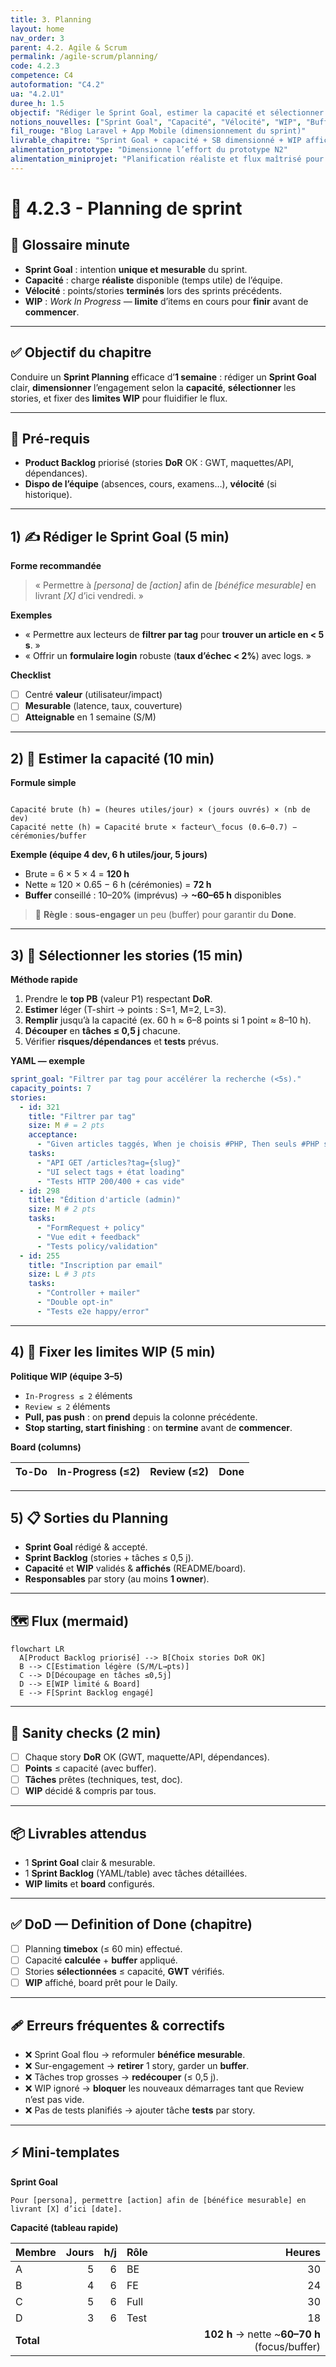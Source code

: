 ```yaml
---
title: 3. Planning
layout: home
nav_order: 3
parent: 4.2. Agile & Scrum
permalink: /agile-scrum/planning/
code: 4.2.3
competence: C4
autoformation: "C4.2"
ua: "4.2.U1"
duree_h: 1.5
objectif: "Rédiger le Sprint Goal, estimer la capacité et sélectionner les stories avec WIP limité."
notions_nouvelles: ["Sprint Goal", "Capacité", "Vélocité", "WIP", "Buffer"]
fil_rouge: "Blog Laravel + App Mobile (dimensionnement du sprint)"
livrable_chapitre: "Sprint Goal + capacité + SB dimensionné + WIP affiché"
alimentation_prototype: "Dimensionne l’effort du prototype N2"
alimentation_miniprojet: "Planification réaliste et flux maîtrisé pour N3"
---
```


# 📘 4.2.3 - Planning de sprint

## 📒 Glossaire minute
- **Sprint Goal** : intention **unique et mesurable** du sprint.
- **Capacité** : charge **réaliste** disponible (temps utile) de l’équipe.
- **Vélocité** : points/stories **terminés** lors des sprints précédents.
- **WIP** : *Work In Progress* — **limite** d’items en cours pour **finir** avant de **commencer**.

---

## ✅ Objectif du chapitre
Conduire un **Sprint Planning** efficace d’**1 semaine** : rédiger un **Sprint Goal** clair, **dimensionner** l’engagement selon la **capacité**, **sélectionner** les stories, et fixer des **limites WIP** pour fluidifier le flux.

---

## 🔧 Pré-requis
- **Product Backlog** priorisé (stories **DoR** OK : GWT, maquettes/API, dépendances).
- **Dispo de l’équipe** (absences, cours, examens…), **vélocité** (si historique).

---

## 1) ✍️ Rédiger le Sprint Goal (5 min)
**Forme recommandée**
> « Permettre à *[persona]* de *[action]* afin de *[bénéfice mesurable]* en livrant *[X]* d’ici vendredi. »

**Exemples**
- « Permettre aux lecteurs de **filtrer par tag** pour **trouver un article en < 5 s**. »
- « Offrir un **formulaire login** robuste (**taux d’échec < 2%**) avec logs. »

**Checklist**
- [ ] Centré **valeur** (utilisateur/impact)  
- [ ] **Mesurable** (latence, taux, couverture)  
- [ ] **Atteignable** en 1 semaine (S/M)  

---

## 2) 📏 Estimer la capacité (10 min)

**Formule simple**
```

Capacité brute (h) = (heures utiles/jour) × (jours ouvrés) × (nb de dev)
Capacité nette (h) = Capacité brute × facteur\_focus (0.6–0.7) − cérémonies/buffer

````

**Exemple (équipe 4 dev, 6 h utiles/jour, 5 jours)**
- Brute = 6 × 5 × 4 = **120 h**
- Nette ≈ 120 × 0.65 − 6 h (cérémonies) = **72 h**  
- **Buffer** conseillé : 10–20% (imprévus) → **~60–65 h** disponibles

> 🎯 **Règle** : **sous-engager** un peu (buffer) pour garantir du **Done**.

---

## 3) 🧩 Sélectionner les stories (15 min)

**Méthode rapide**
1. Prendre le **top PB** (valeur P1) respectant **DoR**.  
2. **Estimer** léger (T-shirt → points : S=1, M=2, L=3).  
3. **Remplir** jusqu’à la capacité (ex. 60 h ≈ 6–8 points si 1 point ≈ 8–10 h).  
4. **Découper** en **tâches ≤ 0,5 j** chacune.  
5. Vérifier **risques/dépendances** et **tests** prévus.

**YAML — exemple**
```yaml
sprint_goal: "Filtrer par tag pour accélérer la recherche (<5s)."
capacity_points: 7
stories:
  - id: 321
    title: "Filtrer par tag"
    size: M # = 2 pts
    acceptance:
      - "Given articles taggés, When je choisis #PHP, Then seuls #PHP s'affichent"
    tasks:
      - "API GET /articles?tag={slug}"
      - "UI select tags + état loading"
      - "Tests HTTP 200/400 + cas vide"
  - id: 298
    title: "Édition d'article (admin)"
    size: M # 2 pts
    tasks:
      - "FormRequest + policy"
      - "Vue edit + feedback"
      - "Tests policy/validation"
  - id: 255
    title: "Inscription par email"
    size: L # 3 pts
    tasks:
      - "Controller + mailer"
      - "Double opt-in"
      - "Tests e2e happy/error"
````

---

## 4) 🚦 Fixer les limites WIP (5 min)

**Politique WIP (équipe 3–5)**

* `In-Progress ≤ 2` éléments
* `Review ≤ 2` éléments
* **Pull, pas push** : on **prend** depuis la colonne précédente.
* **Stop starting, start finishing** : on **termine** avant de **commencer**.

**Board (columns)**

| To-Do | In-Progress (≤2) | Review (≤2) | Done |
| ----- | ---------------- | ----------- | ---- |

---

## 5) 📋 Sorties du Planning

* **Sprint Goal** rédigé & accepté.
* **Sprint Backlog** (stories + tâches ≤ 0,5 j).
* **Capacité** et **WIP** validés & **affichés** (README/board).
* **Responsables** par story (au moins **1 owner**).

---

## 🗺️ Flux (mermaid)

```mermaid
flowchart LR
  A[Product Backlog priorisé] --> B[Choix stories DoR OK]
  B --> C[Estimation légère (S/M/L→pts)]
  C --> D[Découpage en tâches ≤0,5j]
  D --> E[WIP limité & Board]
  E --> F[Sprint Backlog engagé]
```

---

## 🧪 Sanity checks (2 min)

* [ ] Chaque story **DoR** OK (GWT, maquette/API, dépendances).
* [ ] **Points** ≤ capacité (avec buffer).
* [ ] **Tâches** prêtes (techniques, test, doc).
* [ ] **WIP** décidé & compris par tous.

---

## 📦 Livrables attendus

* 1 **Sprint Goal** clair & mesurable.
* 1 **Sprint Backlog** (YAML/table) avec tâches détaillées.
* **WIP limits** et **board** configurés.

---

## ✅ DoD — Definition of Done (chapitre)

* [ ] Planning **timebox** (≤ 60 min) effectué.
* [ ] Capacité **calculée** + **buffer** appliqué.
* [ ] Stories **sélectionnées** ≤ capacité, **GWT** vérifiés.
* [ ] **WIP** affiché, board prêt pour le Daily.

---

## 🩹 Erreurs fréquentes & correctifs

* ❌ Sprint Goal flou → reformuler **bénéfice mesurable**.
* ❌ Sur-engagement → **retirer** 1 story, garder un **buffer**.
* ❌ Tâches trop grosses → **redécouper** (≤ 0,5 j).
* ❌ WIP ignoré → **bloquer** les nouveaux démarrages tant que Review n’est pas vide.
* ❌ Pas de tests planifiés → ajouter tâche **tests** par story.

---

## ⚡ Mini-templates

**Sprint Goal**

```
Pour [persona], permettre [action] afin de [bénéfice mesurable] en livrant [X] d’ici [date].
```

**Capacité (tableau rapide)**

| Membre    | Jours | h/j | Rôle |                                         Heures |
| --------- | ----: | --: | ---- | ---------------------------------------------: |
| A         |     5 |   6 | BE   |                                             30 |
| B         |     4 |   6 | FE   |                                             24 |
| C         |     5 |   6 | Full |                                             30 |
| D         |     3 |   6 | Test |                                             18 |
| **Total** |       |     |      | **102 h** → nette \~**60–70 h** (focus/buffer) |

